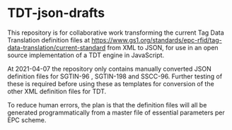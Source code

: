 # TDT-json-drafts

This repository is for collaborative work transforming the current Tag Data Translation definition files at https://www.gs1.org/standards/epc-rfid/tag-data-translation/current-standard from XML to JSON, for use in an open source implementation of a TDT engine in JavaScript.

At 2021-04-07 the repository only contains manually converted JSON definition files for SGTIN-96 , SGTIN-198 and SSCC-96.
Further testing of these is required before using these as templates for conversion of the other XML definition files for TDT.

To reduce human errors, the plan is that the definition files will all be generated programmatically from a master file of essential parameters per EPC scheme.


